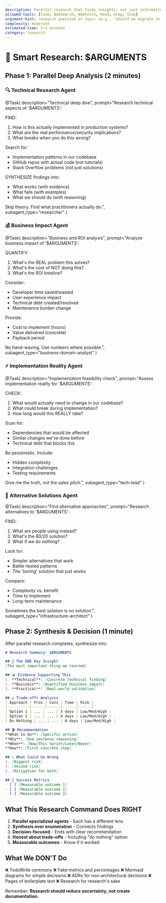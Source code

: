 ```yaml
---
description: Parallel research that finds insights, not just information
allowed-tools: [Task, WebSearch, WebFetch, Read, Grep, Glob]
argument-hint: research question or topic (e.g., "should we migrate to .NET 9", "best auth pattern for multi-tenant")
complexity: moderate
estimated-time: 3-5 minutes
category: research
---
```


# 🧠 Smart Research: $ARGUMENTS

## Phase 1: Parallel Deep Analysis (2 minutes)

### 🔍 Technical Research Agent
@Task(
  description="Technical deep dive",
  prompt="Research technical aspects of '$ARGUMENTS':
  
  FIND:
  1. How is this actually implemented in production systems?
  2. What are the real performance/security implications?
  3. What breaks when you do this wrong?
  
  Search for:
  - Implementation patterns in our codebase
  - GitHub repos with actual code (not tutorials)
  - Stack Overflow problems (not just solutions)
  
  SYNTHESIZE findings into:
  - What works (with evidence)
  - What fails (with examples)
  - What we should do (with reasoning)
  
  Skip theory. Find what practitioners actually do.",
  subagent_type="researcher"
)

### 💰 Business Impact Agent
@Task(
  description="Business and ROI analysis",
  prompt="Analyze business impact of '$ARGUMENTS':
  
  QUANTIFY:
  1. What's the REAL problem this solves?
  2. What's the cost of NOT doing this?
  3. What's the ROI timeline?
  
  Consider:
  - Developer time saved/wasted
  - User experience impact
  - Technical debt created/resolved
  - Maintenance burden change
  
  Provide:
  - Cost to implement (hours)
  - Value delivered (concrete)
  - Payback period
  
  No hand-waving. Use numbers where possible.",
  subagent_type="business-domain-analyst"
)

### ⚡ Implementation Reality Agent
@Task(
  description="Implementation feasibility check",
  prompt="Assess implementation reality for '$ARGUMENTS':
  
  CHECK:
  1. What would actually need to change in our codebase?
  2. What could break during implementation?
  3. How long would this REALLY take?
  
  Scan for:
  - Dependencies that would be affected
  - Similar changes we've done before
  - Technical debt that blocks this
  
  Be pessimistic. Include:
  - Hidden complexity
  - Integration challenges  
  - Testing requirements
  
  Give me the truth, not the sales pitch.",
  subagent_type="tech-lead"
)

### 🔄 Alternative Solutions Agent
@Task(
  description="Find alternative approaches",
  prompt="Research alternatives to '$ARGUMENTS':
  
  FIND:
  1. What are people using instead?
  2. What's the 80/20 solution?
  3. What if we do nothing?
  
  Look for:
  - Simpler alternatives that work
  - Battle-tested patterns
  - The 'boring' solution that just works
  
  Compare:
  - Complexity vs. benefit
  - Time to implement
  - Long-term maintenance
  
  Sometimes the best solution is no solution.",
  subagent_type="infrastructure-architect"
)

## Phase 2: Synthesis & Decision (1 minute)

After parallel research completes, synthesize into:

```markdown
# Research Summary: $ARGUMENTS

## 🎯 The ONE Key Insight
[The most important thing we learned]

## 📊 Evidence Supporting This
1. **Technical**: [Concrete technical finding]
2. **Business**: [Quantified business impact]  
3. **Practical**: [Real-world validation]

## ⚖️ Trade-offs Analysis
| Approach | Pros | Cons | Time | Risk |
|----------|------|------|------|------|
| Option 1 | ... | ... | X days | Low/Med/High |
| Option 2 | ... | ... | X days | Low/Med/High |
| Do Nothing | ... | ... | 0 days | Low/Med/High |

## 🎬 Recommendation
**What to do**: [Specific action]
**Why**: [One sentence reasoning]
**When**: [Now/This Sprint/Later/Never]
**How**: [First concrete step]

## ⚠️ What Could Go Wrong
1. [Biggest risk]
2. [Second risk]
3. [Mitigation for both]

## 📏 Success Metrics
- [ ] [Measurable outcome 1]
- [ ] [Measurable outcome 2]
- [ ] [Measurable outcome 3]
```

## What This Research Command Does RIGHT

1. **Parallel specialized agents** - Each has a different lens
2. **Synthesis over enumeration** - Connects findings
3. **Decision-focused** - Ends with clear recommendation
4. **Honest about trade-offs** - Including "do nothing" option
5. **Measurable outcomes** - Know if it worked

## What We DON'T Do

❌ TodoWrite ceremony
❌ Fake metrics and percentages
❌ Mermaid diagrams for simple decisions
❌ ADRs for non-architectural decisions
❌ Pages of boilerplate text
❌ Research for research's sake

Remember: **Research should reduce uncertainty, not create documentation.**